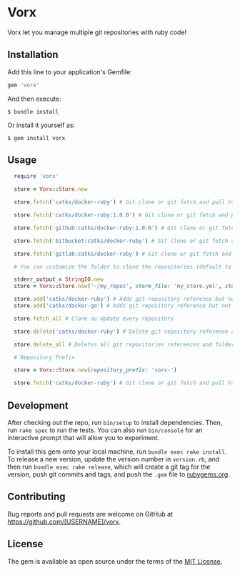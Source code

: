 # Vorx

Vorx let you manage multiple git repositories with ruby code!

## Installation

Add this line to your application's Gemfile:

```ruby
gem 'vorx'
```

And then execute:

    $ bundle install

Or install it yourself as:

    $ gem install vorx

## Usage

```ruby
  require 'vorx'

  store = Vorx::Store.new

  store.fetch('catks/docker-ruby') # Git clone or git fetch and pull https://github.com/catks/docker-ruby on master branch

  store.fetch('catks/docker-ruby:1.0.0') # Git clone or git fetch and pull https://github.com/catks/docker-ruby on 1.0.0

  store.fetch('github:catks/docker-ruby:1.0.0') # Git clone or git fetch and pull https://github.com/catks/docker-ruby on version 1.0.0

  store.fetch('bitbucket:catks/docker-ruby') # Git clone or git fetch and pull https://bitbucket.org/catks/docker-ruby on master branch

  store.fetch('gitlab:catks/docker-ruby') # Git clone or git fetch and pull https://gitlab.com/catks/docker-ruby on master branch

  # You can customize the folder to clone the repositories (default to ~/vorx/store), the store file (default to vorx_store.yml) and the stderr

  stderr_output = StringIO.new
  store = Vorx::Store.new('~/my_repos', store_file: 'my_store.yml', stderr: stderr_output)

  store.add('catks/docker-ruby') # Adds git repository reference but not clone
  store.add('catks/docker-go') # Adds git repository reference but not clone

  store.fetch_all # Clone ou Update every repository

  store.delete('catks/docker-ruby') # Delete git repository reference and folder if cloned

  store.delete_all # Deletes all git repositories references and folders

  # Repository Prefix

  store = Vorx::Store.new(repository_prefix: 'vorx-')

  store.fetch('catks/docker-ruby') # Git clone or git fetch and pull https://github.com/catks/vorx-docker-ruby on master branch

```

## Development

After checking out the repo, run `bin/setup` to install dependencies. Then, run `rake spec` to run the tests. You can also run `bin/console` for an interactive prompt that will allow you to experiment.

To install this gem onto your local machine, run `bundle exec rake install`. To release a new version, update the version number in `version.rb`, and then run `bundle exec rake release`, which will create a git tag for the version, push git commits and tags, and push the `.gem` file to [rubygems.org](https://rubygems.org).

## Contributing

Bug reports and pull requests are welcome on GitHub at https://github.com/[USERNAME]/vorx.


## License

The gem is available as open source under the terms of the [MIT License](https://opensource.org/licenses/MIT).
